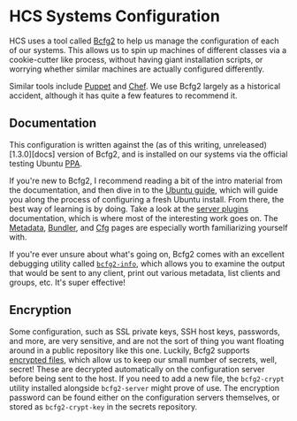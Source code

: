 HCS Systems Configuration
=========================

HCS uses a tool called [Bcfg2][bcfg2] to help us manage the configuration of
each of our systems. This allows us to spin up machines of different classes via
a cookie-cutter like process, without having giant installation scripts, or
worrying whether similar machines are actually configured differently.

Similar tools include [Puppet][puppet] and [Chef][chef]. We use Bcfg2 largely as
a historical accident, although it has quite a few features to recommend it.

[bcfg2]: https://trac.mcs.anl.gov/projects/bcfg2
[puppet]: http://puppetlabs.com/
[chef]: http://www.opscode.com/chef/

Documentation
-------------

This configuration is written against the (as of this writing, unreleased)
[1.3.0][docs] version of Bcfg2, and is installed on our systems via the official
testing Ubuntu [PPA][ppa].

If you're new to Bcfg2, I recommend reading a bit of the intro material from the
documentation, and then dive in to the [Ubuntu guide][ubuntu], which will guide
you along the process of configuring a fresh Ubuntu install. From there, the
best way of learning is by doing. Take a look at the [server plugins][plugins]
documentation, which is where most of the interesting work goes on. The
[Metadata][metadata], [Bundler][bundler], and [Cfg][cfg] pages are especially
worth familiarizing yourself with.

If you're ever unsure about what's going on, Bcfg2 comes with an excellent
debugging utility called [`bcfg2-info`][bcfg2-info], which allows you to examine
the output that would be sent to any client, print out various metadata, list
clients and groups, etc. It's super effective!

[1.3.0]: http://docs.bcfg2.org/dev/
[ppa]: https://launchpad.net/~bcfg2/+archive/precisetesting
[ubuntu]: http://docs.bcfg2.org/dev/appendix/guides/ubuntu.html
[plugins]: http://docs.bcfg2.org/dev/server/plugins/index.html
[metadata]: http://docs.bcfg2.org/dev/server/plugins/grouping/metadata.html
[bundler]: http://docs.bcfg2.org/dev/server/plugins/structures/bundler/index.html
[cfg]: http://docs.bcfg2.org/dev/server/plugins/generators/cfg.html
[bcfg2-info]: http://docs.bcfg2.org/dev/server/bcfg2-info.html

Encryption
----------

Some configuration, such as SSL private keys, SSH host keys, passwords, and
more, are very sensitive, and are not the sort of thing you want floating around
in a public repository like this one. Luckily, Bcfg2 supports [encrypted
files][encrypt], which allow us to keep our small number of secrets, well,
secret! These are decrypted automatically on the configuration server before
being sent to the host. If you need to add a new file, the `bcfg2-crypt` utility
installed alongside `bcfg2-server` might prove of use. The encryption password
can be found either on the configuration servers themselves, or stored as
`bcfg2-crypt-key` in the secrets repository.

[encrypt]: http://docs.bcfg2.org/dev/server/plugins/generators/cfg.html#encrypted-files
